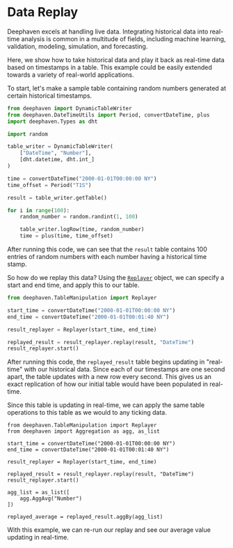 # Data Replay

Deephaven excels at handling live data. Integrating historical data into real-time analysis is common in a multitude of fields, including machine learning, validation, modeling, simulation, and forecasting.

Here, we show how to take historical data and play it back as real-time data based on timestamps in a table. This example could be easily extended towards a variety of real-world applications.

To start, let's make a sample table containing random numbers generated at certain historical timestamps.

```python
from deephaven import DynamicTableWriter
from deephaven.DateTimeUtils import Period, convertDateTime, plus
import deephaven.Types as dht

import random

table_writer = DynamicTableWriter(
    ["DateTime", "Number"],
    [dht.datetime, dht.int_]
)

time = convertDateTime("2000-01-01T00:00:00 NY")
time_offset = Period("T1S")

result = table_writer.getTable()

for i in range(100):
    random_number = random.randint(1, 100)

    table_writer.logRow(time, random_number)
    time = plus(time, time_offset)
```

After running this code, we can see that the `result` table contains 100 entries of random numbers with each number having a historical time stamp.

So how do we replay this data? Using the [`Replayer`](https://deephaven.io/core/docs/reference/table-operations/create/Replayer/) object, we can specify a start and end time, and apply this to our table.

```python
from deephaven.TableManipulation import Replayer

start_time = convertDateTime("2000-01-01T00:00:00 NY")
end_time = convertDateTime("2000-01-01T00:01:40 NY")

result_replayer = Replayer(start_time, end_time)

replayed_result = result_replayer.replay(result, "DateTime")
result_replayer.start()
```

After running this code, the `replayed_result` table begins updating in "real-time" with our historical data. Since each of our timestamps are one second apart, the table updates with a new row every second. This gives us an exact replication of how our initial table would have been populated in real-time.

Since this table is updating in real-time, we can apply the same table operations to this table as we would to any ticking data.

```
from deephaven.TableManipulation import Replayer
from deephaven import Aggregation as agg, as_list

start_time = convertDateTime("2000-01-01T00:00:00 NY")
end_time = convertDateTime("2000-01-01T00:01:40 NY")

result_replayer = Replayer(start_time, end_time)

replayed_result = result_replayer.replay(result, "DateTime")
result_replayer.start()

agg_list = as_list([
    agg.AggAvg("Number")
])

replayed_average = replayed_result.aggBy(agg_list)
```

With this example, we can re-run our replay and see our average value updating in real-time.
